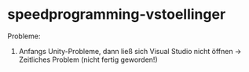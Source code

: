 # speedprogramming-vstoellinger

Probleme:
  1. Anfangs Unity-Probleme, dann ließ sich Visual Studio nicht öffnen -> Zeitliches Problem (nicht fertig geworden!)
